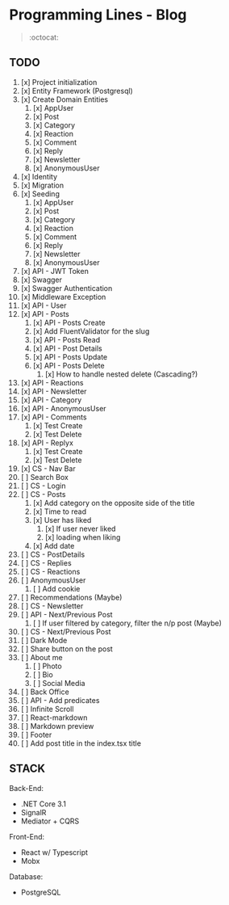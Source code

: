 # Programming Lines - Blog

> :octocat:

## TODO

1. [x] Project initialization
2. [x] Entity Framework (Postgresql)
3. [x] Create Domain Entities
   1. [x]  AppUser
   2. [x]  Post
   3. [x]  Category
   4. [x]  Reaction
   5. [x]  Comment
   6. [x]  Reply
   7. [x]  Newsletter
   8. [x]  AnonymousUser
4. [x] Identity
5. [x] Migration
6. [x] Seeding
   1. [x]  AppUser
   2. [x]  Post
   3. [x]  Category
   4. [x]  Reaction
   5. [x]  Comment
   6. [x]  Reply
   7. [x]  Newsletter
   8. [x]  AnonymousUser
7. [x] API - JWT Token
8. [x] Swagger
9. [x] Swagger Authentication
10. [x] Middleware Exception
11. [x] API - User
12. [x] API - Posts
    1.  [x] API - Posts Create
    2.  [x] Add FluentValidator for the slug
    3.  [x] API - Posts Read    
    4.  [x] API - Post Details
    5.  [x] API - Posts Update
    6.  [x] API - Posts Delete
        1.  [x] How to handle nested delete (Cascading?)
13. [x] API - Reactions
14. [x] API - Newsletter
15. [x] API - Category
16. [x] API - AnonymousUser
17. [x] API - Comments
    1.  [x] Test Create
    2.  [x] Test Delete
18. [x] API - Replyx
    1.  [x] Test Create 
    2.  [x] Test Delete
19. [x] CS - Nav Bar
20. [ ] Search Box
21. [ ] CS - Login  
22. [ ] CS - Posts
    1.  [x] Add category on the opposite side of the title
    2.  [x] Time to read
    3.  [x] User has liked
        1.  [x] If user never liked
        2.  [x] loading when liking
    4.  [x] Add date
23. [ ] CS - PostDetails
24. [ ] CS - Replies
25. [ ] CS - Reactions
26. [ ] AnonymousUser
    1.  [ ] Add cookie
27. [ ] Recommendations (Maybe)
28. [ ] CS - Newsletter
29. [ ] API - Next/Previous Post
    1.  [ ] If user filtered by category, filter the n/p post (Maybe)
30. [ ] CS - Next/Previous Post
31. [ ] Dark Mode
32. [ ] Share button on the post
33. [ ] About me
    1.  [ ] Photo
    2.  [ ] Bio
    3.  [ ] Social Media
34. [ ] Back Office
35. [ ] API - Add predicates
36. [ ] Infinite Scroll
37. [ ] React-markdown
38. [ ] Markdown preview
39. [ ] Footer
40. [ ] Add post title in the index.tsx title


## STACK

Back-End:
  - .NET Core 3.1
  - SignalR
  - Mediator + CQRS
  
Front-End:
  - React w/ Typescript
  - Mobx
  
Database:
  - PostgreSQL